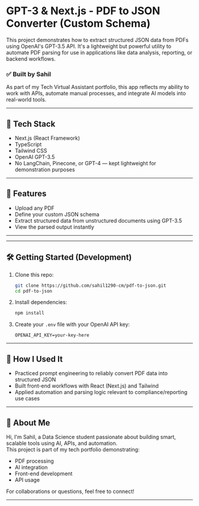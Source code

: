 # GPT-3 & Next.js - PDF to JSON Converter (Custom Schema)

This project demonstrates how to extract structured JSON data from PDFs using OpenAI's GPT-3.5 API. It's a lightweight but powerful utility to automate PDF parsing for use in applications like data analysis, reporting, or backend workflows.

### ✅ Built by Sahil 

As part of my Tech Virtual Assistant portfolio, this app reflects my ability to work with APIs, automate manual processes, and integrate AI models into real-world tools.

---

## 🔧 Tech Stack

- Next.js (React Framework)
- TypeScript
- Tailwind CSS
- OpenAI GPT-3.5
- No LangChain, Pinecone, or GPT-4 — kept lightweight for demonstration purposes

---

## 🚀 Features

- Upload any PDF
- Define your custom JSON schema
- Extract structured data from unstructured documents using GPT-3.5
- View the parsed output instantly

---


---

## 🛠️ Getting Started (Development)

1. Clone this repo:
   ```bash
   git clone https://github.com/sahil1290-cm/pdf-to-json.git
   cd pdf-to-json
   ```

2. Install dependencies:
   ```bash
   npm install
   ```

3. Create your `.env` file with your OpenAI API key:
   ```
   OPENAI_API_KEY=your-key-here
   ```

---

## 🧪 How I Used It

- Practiced prompt engineering to reliably convert PDF data into structured JSON
- Built front-end workflows with React (Next.js) and Tailwind
- Applied automation and parsing logic relevant to compliance/reporting use cases

---

## 📩 About Me

Hi, I'm Sahil, a Data Science student passionate about building smart, scalable tools using AI, APIs, and automation.  
This project is part of my tech portfolio demonstrating:
- PDF processing
- AI integration
- Front-end development
- API usage

For collaborations or questions, feel free to connect!

---

